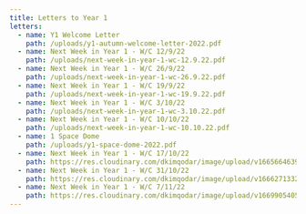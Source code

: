 ```yaml
---
title: Letters to Year 1
letters:
  - name: Y1 Welcome Letter
    path: /uploads/y1-autumn-welcome-letter-2022.pdf
  - name: Next Week in Year 1 - W/C 12/9/22
    path: /uploads/next-week-in-year-1-wc-12.9.22.pdf
  - name: Next Week in Year 1 - W/C 26/9/22
    path: /uploads/next-week-in-year-1-wc-26.9.22.pdf
  - name: Next Week in Year 1 - W/C 19/9/22
    path: /uploads/next-week-in-year-1-wc-19.9.22.pdf
  - name: Next Week in Year 1 - W/C 3/10/22
    path: /uploads/next-week-in-year-1-wc-3.10.22.pdf
  - name: Next Week in Year 1 - W/C 10/10/22
    path: /uploads/next-week-in-year-1-wc-10.10.22.pdf
  - name: 1 Space Dome
    path: /uploads/y1-space-dome-2022.pdf
  - name: Next Week in Year 1 - W/C 17/10/22
    path: https://res.cloudinary.com/dkimqodar/image/upload/v1665664639/letters/y1/Next_Week_in_Year_1_WC_17.10.22_zcxtdz.pdf
  - name: Next Week in Year 1 - W/C 31/10/22
    path: https://res.cloudinary.com/dkimqodar/image/upload/v1666271332/letters/y1/Next_Week_in_Year_1_WC_31.10.22_scmq9z.pdf
  - name: Next Week in Year 1 - W/C 7/11/22
    path: https://res.cloudinary.com/dkimqodar/image/upload/v1669905405/letters/y1/Next_Week_in_Year_1_WC_7.11.22_ktuwuj.pdf
---
```

